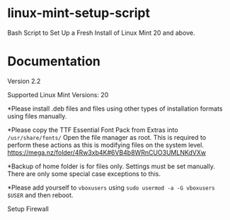 # linux-mint-setup-script
Bash Script to Set Up a Fresh Install of Linux Mint 20 and above.


# Documentation

Version 2.2

Supported Linux Mint Versions: 20

*Please install .deb files and files using other types of installation formats using files manually.

*Please copy the TTF Essential Font Pack from Extras into `/usr/share/fonts/` Open the file manager as root. This is required to perform these actions as this is modifying files on the system level. https://mega.nz/folder/4Rw3xb4K#6VB4b8WRnCUO3UMLNKdVXw

*Backup of home folder is for files only. Settings must be set manually. There are only some special case exceptions to this.

*Please add yourself to `vboxusers` using `sudo usermod -a -G vboxusers $USER` and then reboot.

Setup Firewall
